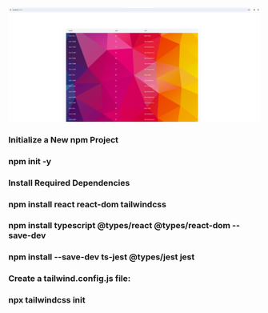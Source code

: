 ![img.png](img.png)

### Initialize a New npm Project
### npm init -y
### Install Required Dependencies
### npm install react react-dom tailwindcss
### npm install typescript @types/react @types/react-dom --save-dev
### npm install --save-dev ts-jest @types/jest jest
### Create a tailwind.config.js file:
### npx tailwindcss init



